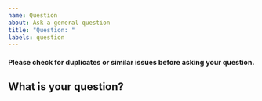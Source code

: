 ```yaml
---
name: Question
about: Ask a general question
title: "Question: "
labels: question
---
```


#### Please check for duplicates or similar issues before asking your question.

## What is your question?

